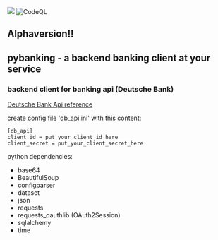 [![](https://img.shields.io/badge/python-3.8+-blue.svg)](https://www.python.org/downloads/) ![CodeQL](https://github.com/hirschrobert/pybanking/workflows/CodeQL/badge.svg?branch=main)
## Alphaversion!!

## pybanking - a backend banking client at your service

### backend client for banking api (Deutsche Bank)

[Deutsche Bank Api reference](https://developer.db.com/)

create config file 'db_api.ini' with this content:

```
[db_api]
client_id = put_your_client_id_here
client_secret = put_your_client_secret_here
```

python dependencies:
- base64
- BeautifulSoup
- configparser
- dataset
- json
- requests
- requests_oauthlib (OAuth2Session)
- sqlalchemy
- time
